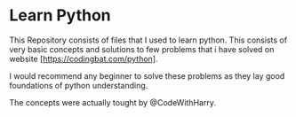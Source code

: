 # Learn Python

This Repository consists of files that I used to learn python. This consists of very basic concepts and solutions to few problems that i have solved on website [https://codingbat.com/python].

I would recommend any beginner to solve these problems as they lay good foundations of python understanding.

The concepts were actually tought by @CodeWithHarry.

